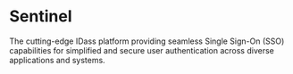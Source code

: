 # Sentinel
The cutting-edge IDass platform providing seamless Single Sign-On (SSO) capabilities for simplified and secure user authentication across diverse applications and systems.

